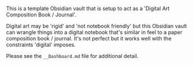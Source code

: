 This is a template Obsidian vault that is setup to act as a 'Digital Art Composition Book / Journal'.

Digital art may be 'rigid' and 'not notebook friendly' but this Obsidian vault can wrangle things into a digital notebook that's similar in feel to a paper composition book / journal. It's not perfect but it works well with the constraints 'digital' imposes.

Please see the `__Dashboard.md` file for additional detail.

